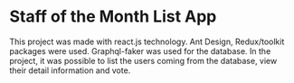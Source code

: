 # Staff of the Month List App

This project was made with react.js technology. Ant Design, Redux/toolkit packages were used.
Graphql-faker was used for the database. In the project, it was possible to list the users coming from the database, view their detail information and vote.
